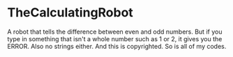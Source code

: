 # TheCalculatingRobot
A robot that tells the difference between even and odd numbers. But if you type in something that isn't a whole number such as 1 or 2, it gives you the ERROR. Also no strings either. And this is copyrighted. So is all of my codes. 
